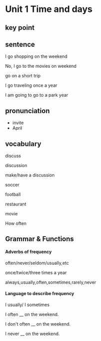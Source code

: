 # Unit 1 Time and days

## key point



## sentence

I go shopping on the weekend

No, I go to the movies on weekend

go on a short trip

I go traveling once a year

I am going to go to a park year

## pronunciation

- invite
- April

## vocabulary

discuss

discussion

make/have a discussion

soccer

football

restaurant

movie

How often

## Grammar & Functions

#### Adverbs of frequency

often/never/seldom/usually,etc

once/twice/three times a year

always,usually,often,sometimes,rarely,never

#### Language to describe frequency

I usually/ I sometimes

I often __ on the weekend.

I don't often __ on the weekend.

I never __ on the weekend.

